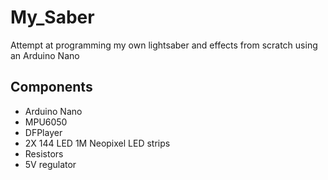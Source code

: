 # My_Saber
Attempt at programming my own lightsaber and effects from scratch using an Arduino Nano


## Components
- Arduino Nano
- MPU6050
- DFPlayer
- 2X 144 LED 1M Neopixel LED strips
- Resistors
- 5V regulator
